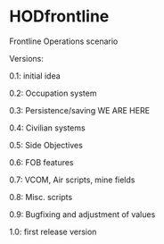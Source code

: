 # HODfrontline
Frontline Operations scenario

Versions:

0.1: initial idea

0.2: Occupation system

0.3: Persistence/saving     WE ARE HERE

0.4: Civilian systems

0.5: Side Objectives

0.6: FOB features

0.7: VCOM, Air scripts, mine fields

0.8: Misc. scripts

0.9: Bugfixing and adjustment of values

1.0: first release version
